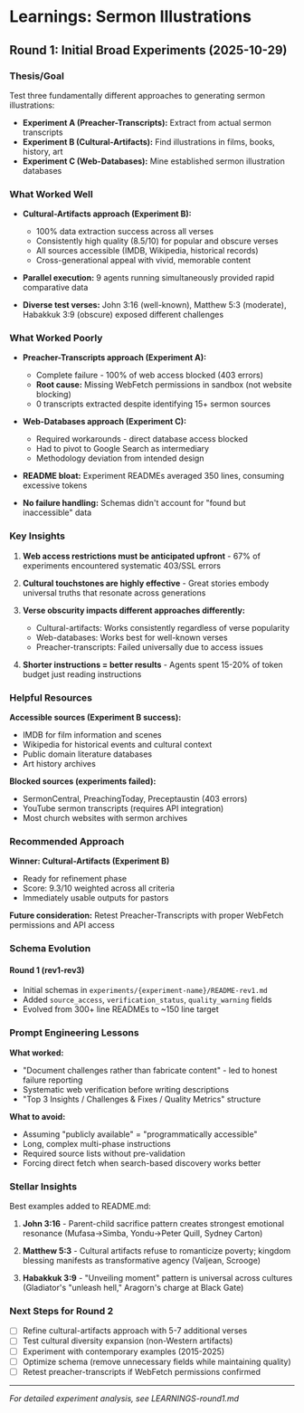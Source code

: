 # Learnings: Sermon Illustrations

## Round 1: Initial Broad Experiments (2025-10-29)

### Thesis/Goal

Test three fundamentally different approaches to generating sermon illustrations:
- **Experiment A (Preacher-Transcripts):** Extract from actual sermon transcripts
- **Experiment B (Cultural-Artifacts):** Find illustrations in films, books, history, art
- **Experiment C (Web-Databases):** Mine established sermon illustration databases

### What Worked Well

- **Cultural-Artifacts approach (Experiment B):**
  - 100% data extraction success across all verses
  - Consistently high quality (8.5/10) for popular and obscure verses
  - All sources accessible (IMDB, Wikipedia, historical records)
  - Cross-generational appeal with vivid, memorable content

- **Parallel execution:** 9 agents running simultaneously provided rapid comparative data

- **Diverse test verses:** John 3:16 (well-known), Matthew 5:3 (moderate), Habakkuk 3:9 (obscure) exposed different challenges

### What Worked Poorly

- **Preacher-Transcripts approach (Experiment A):**
  - Complete failure - 100% of web access blocked (403 errors)
  - **Root cause:** Missing WebFetch permissions in sandbox (not website blocking)
  - 0 transcripts extracted despite identifying 15+ sermon sources

- **Web-Databases approach (Experiment C):**
  - Required workarounds - direct database access blocked
  - Had to pivot to Google Search as intermediary
  - Methodology deviation from intended design

- **README bloat:** Experiment READMEs averaged 350 lines, consuming excessive tokens

- **No failure handling:** Schemas didn't account for "found but inaccessible" data

### Key Insights

1. **Web access restrictions must be anticipated upfront** - 67% of experiments encountered systematic 403/SSL errors

2. **Cultural touchstones are highly effective** - Great stories embody universal truths that resonate across generations

3. **Verse obscurity impacts different approaches differently:**
   - Cultural-artifacts: Works consistently regardless of verse popularity
   - Web-databases: Works best for well-known verses
   - Preacher-transcripts: Failed universally due to access issues

4. **Shorter instructions = better results** - Agents spent 15-20% of token budget just reading instructions

### Helpful Resources

**Accessible sources (Experiment B success):**
- IMDB for film information and scenes
- Wikipedia for historical events and cultural context
- Public domain literature databases
- Art history archives

**Blocked sources (experiments failed):**
- SermonCentral, PreachingToday, Preceptaustin (403 errors)
- YouTube sermon transcripts (requires API integration)
- Most church websites with sermon archives

### Recommended Approach

**Winner: Cultural-Artifacts (Experiment B)**
- Ready for refinement phase
- Score: 9.3/10 weighted across all criteria
- Immediately usable outputs for pastors

**Future consideration:** Retest Preacher-Transcripts with proper WebFetch permissions and API access

### Schema Evolution

#### Round 1 (rev1-rev3)
- Initial schemas in `experiments/{experiment-name}/README-rev1.md`
- Added `source_access`, `verification_status`, `quality_warning` fields
- Evolved from 300+ line READMEs to ~150 line target

### Prompt Engineering Lessons

**What worked:**
- "Document challenges rather than fabricate content" - led to honest failure reporting
- Systematic web verification before writing descriptions
- "Top 3 Insights / Challenges & Fixes / Quality Metrics" structure

**What to avoid:**
- Assuming "publicly available" = "programmatically accessible"
- Long, complex multi-phase instructions
- Required source lists without pre-validation
- Forcing direct fetch when search-based discovery works better

### Stellar Insights

Best examples added to README.md:

1. **John 3:16** - Parent-child sacrifice pattern creates strongest emotional resonance (Mufasa→Simba, Yondu→Peter Quill, Sydney Carton)

2. **Matthew 5:3** - Cultural artifacts refuse to romanticize poverty; kingdom blessing manifests as transformative agency (Valjean, Scrooge)

3. **Habakkuk 3:9** - "Unveiling moment" pattern is universal across cultures (Gladiator's "unleash hell," Aragorn's charge at Black Gate)

### Next Steps for Round 2

- [ ] Refine cultural-artifacts approach with 5-7 additional verses
- [ ] Test cultural diversity expansion (non-Western artifacts)
- [ ] Experiment with contemporary examples (2015-2025)
- [ ] Optimize schema (remove unnecessary fields while maintaining quality)
- [ ] Retest preacher-transcripts if WebFetch permissions confirmed

---

*For detailed experiment analysis, see LEARNINGS-round1.md*
